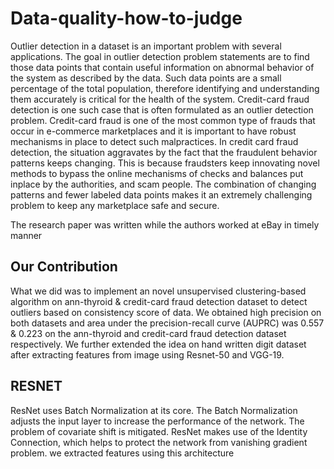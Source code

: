 # Data-quality-how-to-judge
Outlier detection in a dataset is an important problem with several applications. The goal in outlier detection problem statements are to find those data points that contain useful information on abnormal behavior of the system as described by the data. Such data points are a small percentage of the total population, therefore identifying and understanding them accurately is critical for the health of the system.
Credit-card fraud detection is one such case that is often formulated as an outlier detection problem. Credit-card fraud is one of the most common type of frauds that occur in e-commerce marketplaces and it is important to have robust mechanisms in place to detect such malpractices. In credit card fraud detection, the situation aggravates by the fact that the fraudulent behavior patterns keeps changing. This is because fraudsters keep innovating novel methods to bypass the online mechanisms of checks and balances put inplace by the authorities, and scam people. The combination of changing patterns and fewer labeled data points makes it an extremely challenging problem to keep any marketplace safe and secure.

The research paper was written while the authors worked at eBay in timely manner

## Our Contribution
What we did was to implement an novel unsupervised clustering-based algorithm on ann-thyroid & credit-card fraud detection dataset to detect outliers based on consistency score of data. We obtained high precision on both datasets and area under the precision-recall curve (AUPRC) was 0.557 & 0.223 on the ann-thyroid and credit-card fraud detection dataset respectively. We further extended the idea on hand written digit dataset after extracting features from image using Resnet-50 and VGG-19.

## RESNET 
ResNet uses Batch Normalization at its core. The Batch Normalization adjusts the input layer to increase the performance of the network. The problem of covariate shift is mitigated. ResNet makes use of the Identity Connection, which helps to protect the network from vanishing gradient problem. we extracted features using this architecture 
